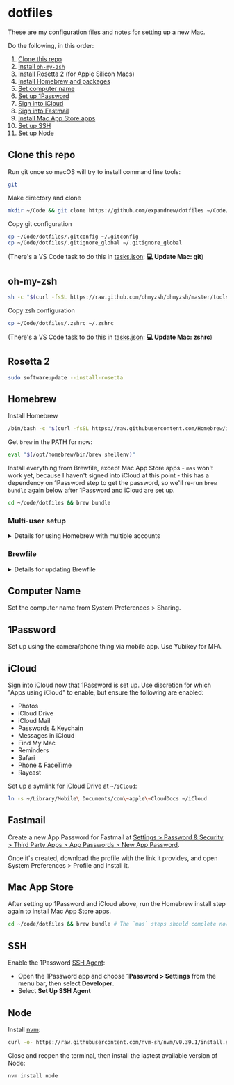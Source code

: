 # dotfiles

These are my configuration files and notes for setting up a new Mac.

Do the following, in this order:

1. [Clone this repo](#clone-this-repo)
1. [Install `oh-my-zsh`](#oh-my-zsh)
1. [Install Rosetta 2](#rosetta-2) (for Apple Silicon Macs)
1. [Install Homebrew and packages](#homebrew)
1. [Set computer name](#computer-name)
1. [Set up 1Password](#1password)
1. [Sign into iCloud](#icloud)
1. [Sign into Fastmail](#fastmail)
1. [Install Mac App Store apps](#mac-app-store)
1. [Set up SSH](#ssh)
1. [Set up Node](#node)

## Clone this repo

Run git once so macOS will try to install command line tools:

```zsh
git
```

Make directory and clone

```zsh
mkdir ~/Code && git clone https://github.com/expandrew/dotfiles ~/Code/dotfiles
```

Copy git configuration

```zsh
cp ~/Code/dotfiles/.gitconfig ~/.gitconfig
cp ~/Code/dotfiles/.gitignore_global ~/.gitignore_global
```

(There's a VS Code task to do this in [tasks.json](.vscode/tasks.json): **💻 Update Mac: git**)

## oh-my-zsh

```zsh
sh -c "$(curl -fsSL https://raw.github.com/ohmyzsh/ohmyzsh/master/tools/install.sh)"
```

Copy zsh configuration

```zsh
cp ~/Code/dotfiles/.zshrc ~/.zshrc
```

(There's a VS Code task to do this in [tasks.json](.vscode/tasks.json): **💻 Update Mac: zshrc**)

## Rosetta 2

```zsh
sudo softwareupdate --install-rosetta
```

## Homebrew

Install Homebrew

```zsh
/bin/bash -c "$(curl -fsSL https://raw.githubusercontent.com/Homebrew/install/master/install.sh)"
```

Get `brew` in the PATH for now:

```zsh
eval "$(/opt/homebrew/bin/brew shellenv)"
```

Install everything from Brewfile, except Mac App Store apps - `mas` won't work yet, because I haven't signed into iCloud at this point - this has a dependency on 1Password step to get the password, so we'll re-run `brew bundle` again below after 1Password and iCloud are set up.

```zsh
cd ~/code/dotfiles && brew bundle
```

### Multi-user setup

<details>
<summary>Details for using Homebrew with multiple accounts</summary>

If there are multiple user accounts on the same Mac, I need to follow a few extra steps:

1. Open System Preferences > Users & Groups
1. Create a new group called `brew`; add all the users to it
1. Run these steps:

```zsh
% sudo chgrp -R brew $(brew --prefix) # Change group to brew for Homebrew
% sudo chmod -R g+w $(brew --prefix) # Allow group members to write inside this directory
% brew doctor # Make sure everything is good
```

Even with this "shared group" setup, I still run into permissions issues sometimes when running `brew bundle`.

Usually I can resolve it by changing ownership to the current user for the Homebrew folder:

```zsh
% sudo chown -R $USER $(brew --prefix)
% brew bundle # Try installing again
```

</details>

### Brewfile

<details>
<summary>Details for updating Brewfile</summary>

This is how I update the Brewfile when I install/uninstall something:

```zsh
% cd ~/code/dotfiles && brew bundle dump -f
# Then commit the changes to this repo, etc.
```

I just do this periodically and commit it, it's not automated but the command handles the file for me so I don't have to handwrite it

(There's a VS Code task to do this in [tasks.json](.vscode/tasks.json): **📝 Update Brewfile**)

</details>

## Computer Name

Set the computer name from System Preferences > Sharing.

## 1Password

Set up using the camera/phone thing via mobile app. Use Yubikey for MFA.

## iCloud

Sign into iCloud now that 1Password is set up. Use discretion for which "Apps using iCloud" to enable, but ensure the following are enabled:

- Photos
- iCloud Drive
- iCloud Mail
- Passwords & Keychain
- Messages in iCloud
- Find My Mac
- Reminders
- Safari
- Phone & FaceTime
- Raycast

Set up a symlink for iCloud Drive at `~/iCloud`:

```zsh
ln -s ~/Library/Mobile\ Documents/com\~apple\~CloudDocs ~/iCloud
```

## Fastmail

Create a new App Password for Fastmail at [Settings > Password & Security > Third Party Apps > App Passwords > New App Password](https://www.fastmail.com/settings/security/devicekeys/new).

Once it's created, download the profile with the link it provides, and open System Preferences > Profile and install it.

## Mac App Store

After setting up 1Password and iCloud above, run the Homebrew install step again to install Mac App Store apps.

```zsh
cd ~/code/dotfiles && brew bundle # The `mas` steps should complete now that we're signed into iCloud
```

## SSH

Enable the 1Password [SSH Agent](https://developer.1password.com/docs/ssh/agent/):

- Open the 1Password app and choose **1Password > Settings** from the menu bar, then select **Developer**.
- Select **Set Up SSH Agent**

## Node

Install [nvm](https://github.com/nvm-sh/nvm):

```zsh
curl -o- https://raw.githubusercontent.com/nvm-sh/nvm/v0.39.1/install.sh | bash
```

Close and reopen the terminal, then install the lastest available version of Node:

```zsh
nvm install node
```
